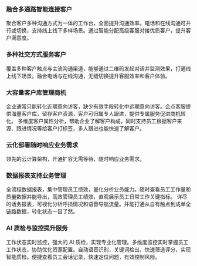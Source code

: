 ### 融合多通路智能连接客户
聚合客户多种沟通方式为一体的工作台，全面提升沟通效率。电话和在线沟通可并行或切换，支持线上线下多样场景。通过智能分配高级客服对接优质客户，提升客户满意度。

### 多种社交方式服务客户
覆盖多种客户触点与主流沟通渠道，能够通过二维码发起对话并监测效果，打通线上线下场景。融合电话与在线沟通，无缝切换提升客服效率和客户体验。

### 大容量客户库管理商机
企业通常只能转化近期意向访客，缺少有效手段转化中远期意向访客。企点客服提供海量客户库，留存客户资源，客户可归属专人跟进，提供专属服务促进商机转化。
多维度客户属性分析，帮助企业了解客户构成，同时支持员工根据客户来源、跟进情况等给客户打标签，多人跟进也能快速了解客户。

### 云化部署随时响应业务需求
领先的云计算架构，开通扩容无需等待，随时响应业务需求。

### 数据报表支持业务管理
全流程数据报表，集中管理员工绩效，量化分析业务能力。随时查看员工工作量和质量数据并能导出，高效管理员工绩效，直观展示员工日常工作关键指标。
详尽的话务报表，可视化分析呼损情况和语音导航流量。并能打通从自有触点到成单全链路数据，转化状态一目了然。

### AI 质检与监控提升服务
工作状态实时监控，强大的 AI 质检，实现专业化管理。多维度监控实时掌握员工工作状态，协助优化资源配置。自动语音识别，关键词检出，快速筛选评分，实现智能质检。便捷查看员工会话记录，快速定位问题，有效控制风险。
